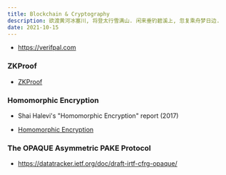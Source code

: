 ```yaml
---
title: Blockchain & Cryptography
description: 欲渡黄河冰塞川, 将登太行雪满山. 闲来垂钓碧溪上, 忽复乘舟梦日边.
date: 2021-10-15
---
```


* https://verifpal.com

### ZKProof

* [ZKProof](https://zkproof.org)

### Homomorphic Encryption

* Shai Halevi's "Homomorphic Encryption" report (2017)

* [Homomorphic Encryption](https://homomorphicencryption.org)

### The OPAQUE Asymmetric PAKE Protocol

* https://datatracker.ietf.org/doc/draft-irtf-cfrg-opaque/
